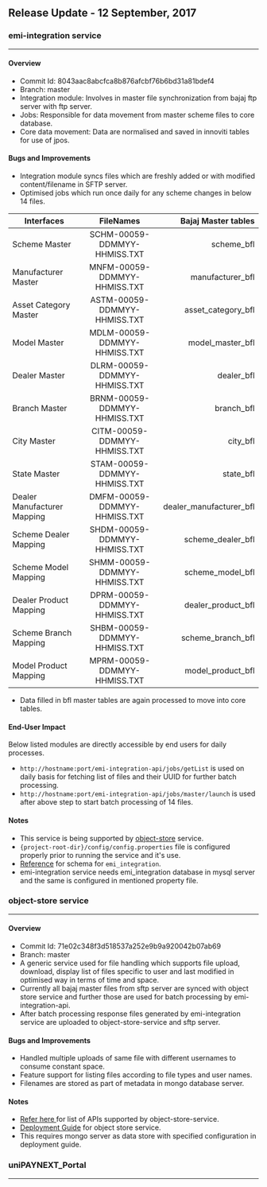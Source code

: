 ## Release Update - 12 September, 2017

### emi-integration service
---
#### Overview
- Commit Id: 8043aac8abcfca8b876afcbf76b6bd31a81bdef4
- Branch: master
- Integration module: Involves in master file synchronization from bajaj ftp server with ftp server.
- Jobs: Responsible for data movement from master scheme files to core database.
- Core data movement: Data are normalised and saved in innoviti tables for use of jpos.

#### Bugs and Improvements
- Integration module syncs files which are freshly added or with modified content/filename in SFTP server.
- Optimised jobs which run once daily for any scheme changes in below 14 files.

| Interfaces                   | FileNames                    | Bajaj Master tables     |
| ---------------------------- |:----------------------------:| -----------------------:|
| Scheme Master                | SCHM-00059-DDMMYY-HHMISS.TXT | scheme_bfl              |
| Manufacturer Master          | MNFM-00059-DDMMYY-HHMISS.TXT | manufacturer_bfl        |
| Asset Category Master        | ASTM-00059-DDMMYY-HHMISS.TXT | asset_category_bfl      |
| Model Master                 | MDLM-00059-DDMMYY-HHMISS.TXT | model_master_bfl        |
| Dealer Master                | DLRM-00059-DDMMYY-HHMISS.TXT | dealer_bfl              |
| Branch Master                | BRNM-00059-DDMMYY-HHMISS.TXT | branch_bfl              |
| City Master                  | CITM-00059-DDMMYY-HHMISS.TXT | city_bfl                |
| State Master                 | STAM-00059-DDMMYY-HHMISS.TXT | state_bfl               |
| Dealer Manufacturer Mapping  | DMFM-00059-DDMMYY-HHMISS.TXT | dealer_manufacturer_bfl |
| Scheme Dealer Mapping        | SHDM-00059-DDMMYY-HHMISS.TXT | scheme_dealer_bfl       |
| Scheme Model Mapping         | SHMM-00059-DDMMYY-HHMISS.TXT | scheme_model_bfl        |
| Dealer Product Mapping       | DPRM-00059-DDMMYY-HHMISS.TXT | dealer_product_bfl      |
| Scheme Branch Mapping        | SHBM-00059-DDMMYY-HHMISS.TXT | scheme_branch_bfl       |
| Model Product Mapping        | MPRM-00059-DDMMYY-HHMISS.TXT | model_product_bfl       |

- Data filled in bfl master tables are again processed to move into core tables.

#### End-User Impact
Below listed modules are directly accessible by end users for daily processes.
- ```http://hostname:port/emi-integration-api/jobs/getList``` is used on daily basis for fetching list of files and their UUID for further batch processing.
- ```http://hostname:port/emi-integration-api/jobs/master/launch``` is used after above step to start batch processing of 14 files.

#### Notes
- This service is being supported by [object-store](http://192.168.0.21/platform/object-store-service) service.
- ```{project-root-dir}/config/config.properties``` file is configured properly prior to running the service and it's use.
- [Reference](http://192.168.0.21/platform/emi-integration/blob/master/documentation/innoviti-core-schema/mysql-workbench-schema/unipaynext-emi-model-v1.3.mwb) for schema for ```emi_integration```.
- emi-integration service needs emi_integration database in mysql server and the same is configured in mentioned property file.

### object-store service
---

#### Overview
- Commit Id: 71e02c348f3d518537a252e9b9a920042b07ab69
- Branch: master
- A generic service used for file handling which supports file upload, download, display list of files specific to user and last modified in optimised way in terms of time and space.
- Currently all bajaj master files from sftp server are synced with object store service and further those are used for batch processing by emi-integration-api.
- After batch processing response files generated by emi-integration service are uploaded to object-store-service and sftp server.

#### Bugs and Improvements
- Handled multiple uploads of same file with different usernames to consume constant space.
- Feature support for listing files according to file types and user names.
- Filenames are stored as part of metadata in mongo database server.

#### Notes
- [Refer here ](http://192.168.0.21/platform/object-store-service/blob/master/docs/reference.md) for list of APIs supported by object-store-service.
- [Deployment Guide](http://192.168.0.21/platform/object-store-service/blob/master/README.md) for object store service.
- This requires mongo server as data store with specified configuration in deployment guide.

### uniPAYNEXT_Portal
---
